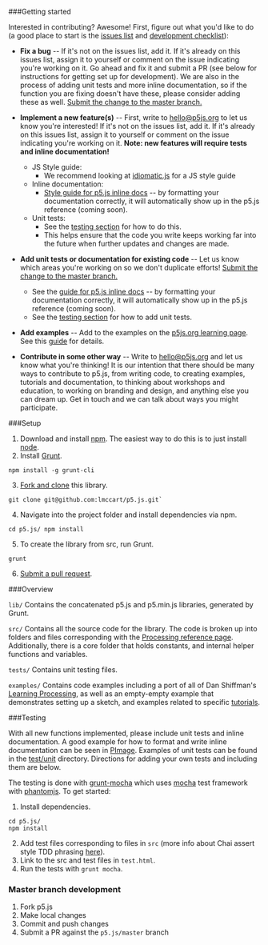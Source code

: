 ###Getting started

Interested in contributing? Awesome! First, figure out what you'd like to do (a good place to start is the [issues list](https://github.com/lmccart/p5.js/issues) and [development checklist](https://github.com/lmccart/p5.js/wiki/Development---Checklist)):

* **Fix a bug** -- If it's not on the issues list, add it. If it's already on this issues list, assign it to yourself or comment on the issue indicating you're working on it. Go ahead and fix it and submit a PR (see below for instructions for getting set up for development). We are also in the process of adding unit tests and more inline documentation, so if the function you are fixing doesn't have these, please consider adding these as well. [Submit the change to the master branch.](https://github.com/lmccart/p5.js/wiki/Development#master-branch-development)

* **Implement a new feature(s)** -- First, write to [hello@p5js.org](mailto:hello@p5js.org) to let us know you're interested! If it's not on the issues list, add it. If it's already on this issues list, assign it to yourself or comment on the issue indicating you're working on it. __Note: new features will require tests and inline documentation!__
    - JS Style guide:
        - We recommend looking at [idiomatic.js](https://github.com/rwaldron/idiomatic.js/) for a JS style guide
    - Inline documentation:
        - [Style guide for p5.js inline docs](https://github.com/lmccart/p5.js/wiki/Inline-documentation) -- by formatting your documentation correctly, it will automatically show up in the p5.js reference (coming soon).
    - Unit tests:
        - See the [testing section](https://github.com/lmccart/p5.js/wiki/Development#wiki-testing) for how to do this.
        - This helps ensure that the code you write keeps working far into the future when further updates and changes are made.

* **Add unit tests or documentation for existing code** -- Let us know which areas you're working on so we don't duplicate efforts! [Submit the change to the master branch.](https://github.com/lmccart/p5.js/wiki/Development#master-branch-development)
    - See the [guide for p5.js inline docs](https://github.com/lmccart/p5.js/wiki/Inline-documentation) -- by formatting your documentation correctly, it will automatically show up in the p5.js reference (coming soon).
    - See the [testing section](https://github.com/lmccart/p5.js/wiki/Development#wiki-testing) for how to add unit tests.

* **Add examples** -- Add to the examples on the [p5js.org learning page](http://p5js.org/learn/#examples). See this [guide](https://github.com/lmccart/p5js.org/wiki/Adding-examples) for details.

* **Contribute in some other way** -- Write to [hello@p5js.org](mailto:hello@p5js.org) and let us know what you're thinking! It is our intention that there should be many ways to contribute to p5.js, from writing code, to creating examples, tutorials and documentation, to thinking about workshops and education, to working on branding and design, and anything else you can dream up. Get in touch and we can talk about ways you might participate.

###Setup

1. Download and install [npm](https://npmjs.org/). The easiest way to do this is to just install [node](http://nodejs.org/).
2. Install [Grunt](http://gruntjs.com/getting-started). 
```
npm install -g grunt-cli
```
3. [Fork and clone](https://help.github.com/articles/fork-a-repo) this library. 
```
git clone git@github.com:lmccart/p5.js.git`
```
4. Navigate into the project folder and install dependencies via npm.
```
cd p5.js/ npm install
```
5. To create the library from src, run Grunt. 
```
grunt
```
6. [Submit a pull request](https://help.github.com/articles/creating-a-pull-request).

###Overview

`lib/` Contains the concatenated p5.js and p5.min.js libraries, generated by Grunt.

`src/` Contains all the source code for the library. The code is broken up into folders and files corresponding with the [Processing reference page](http://processing.org/reference/). Additionally, there is a core folder that holds constants, and internal helper functions and variables.

`tests/` Contains unit testing files.

`examples/` Contains code examples including a port of all of Dan Shiffman's [Learning Processing](learningprocessing.com), as well as an empty-empty example that demonstrates setting up a sketch, and examples related to specific [tutorials](https://github.com/lmccart/p5.js/wiki/Tutorials).

###Testing

With all new functions implemented, please include unit tests and inline documentation. A good example for how to format and write inline documentation can be seen in [PImage](https://github.com/lmccart/p5.js/blob/master/src/image/image.js). Examples of unit tests can be found in the [test/unit](https://github.com/lmccart/p5.js/tree/master/test/unit) directory. Directions for adding your own tests and including them are below.

The testing is done with [grunt-mocha](https://github.com/kmiyashiro/grunt-mocha) which uses [mocha](http://visionmedia.github.io/mocha/) test framework with [phantomjs](http://phantomjs.org/download.html). 
To get started:

1. Install dependencies.
```
cd p5.js/
npm install
```

2. Add test files corresponding to files in `src` (more info about Chai assert style TDD phrasing [here](http://chaijs.com/api/assert/)). 
3. Link to the src and test files in `test.html`. 
4. Run the tests with `grunt mocha`.

### Master branch development

1. Fork p5.js
2. Make local changes
3. Commit and push changes
4. Submit a PR against the `p5.js/master` branch
